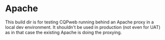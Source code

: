 # Apache

This build dir is for testing CQPweb running behind an Apache proxy in a local
dev environment. It shouldn't be used in production (not even for UAT) as 
in that case the existing Apache is doing the proxying.